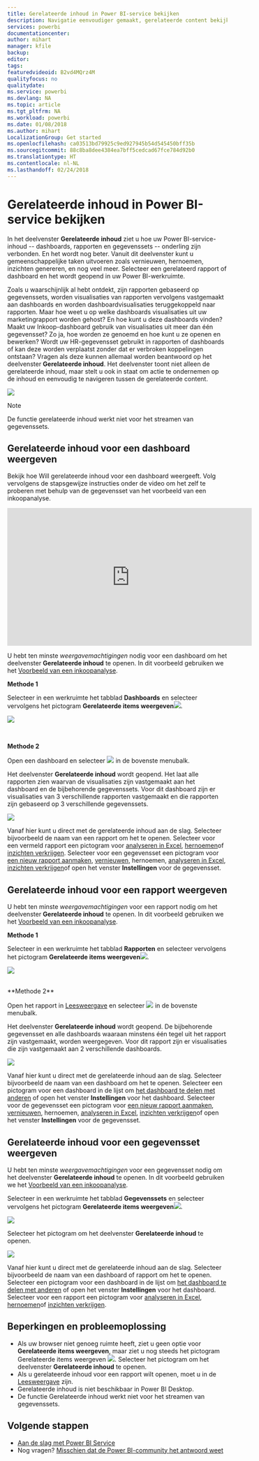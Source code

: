 ```yaml
---
title: Gerelateerde inhoud in Power BI-service bekijken
description: Navigatie eenvoudiger gemaakt, gerelateerde content bekijken in dashboards, rapporten en gegevenssets
services: powerbi
documentationcenter: 
author: mihart
manager: kfile
backup: 
editor: 
tags: 
featuredvideoid: B2vd4MQrz4M
qualityfocus: no
qualitydate: 
ms.service: powerbi
ms.devlang: NA
ms.topic: article
ms.tgt_pltfrm: NA
ms.workload: powerbi
ms.date: 01/08/2018
ms.author: mihart
LocalizationGroup: Get started
ms.openlocfilehash: ca03513bd79925c9ed927945b54d545450bff35b
ms.sourcegitcommit: 88c8ba8dee4384ea7bff5cedcad67fce784d92b0
ms.translationtype: HT
ms.contentlocale: nl-NL
ms.lasthandoff: 02/24/2018
---
```

# <a name="view-related-content-in-power-bi-service"></a>Gerelateerde inhoud in Power BI-service bekijken
In het deelvenster **Gerelateerde inhoud** ziet u hoe uw Power BI-service-inhoud -- dashboards, rapporten en gegevenssets -- onderling zijn verbonden.  En het wordt nog beter. Vanuit dit deelvenster kunt u gemeenschappelijke taken uitvoeren zoals vernieuwen, hernoemen, inzichten genereren, en nog veel meer. Selecteer een gerelateerd rapport of dashboard en het wordt geopend in uw Power BI-werkruimte.   

Zoals u waarschijnlijk al hebt ontdekt, zijn rapporten gebaseerd op gegevenssets, worden visualisaties van rapporten vervolgens vastgemaakt aan dashboards en worden dashboardvisualisaties teruggekoppeld naar rapporten. Maar hoe weet u op welke dashboards visualisaties uit uw marketingrapport worden gehost? En hoe kunt u deze dashboards vinden? Maakt uw Inkoop-dashboard gebruik van visualisaties uit meer dan één gegevensset? Zo ja, hoe worden ze genoemd en hoe kunt u ze openen en bewerken? Wordt uw HR-gegevensset gebruikt in rapporten of dashboards of kan deze worden verplaatst zonder dat er verbroken koppelingen ontstaan? Vragen als deze kunnen allemaal worden beantwoord op het deelvenster **Gerelateerde inhoud**.  Het deelvenster toont niet alleen de gerelateerde inhoud, maar stelt u ook in staat om actie te ondernemen op de inhoud en eenvoudig te navigeren tussen de gerelateerde content.

![](media/service-related-content/power-bi-view-related-dashboard-new.png)

> [!NOTE]
> De functie gerelateerde inhoud werkt niet voor het streamen van gegevenssets.
> 
> 

## <a name="view-related-content-for-a-dashboard"></a>Gerelateerde inhoud voor een dashboard weergeven
Bekijk hoe Will gerelateerde inhoud voor een dashboard weergeeft. Volg vervolgens de stapsgewijze instructies onder de video om het zelf te proberen met behulp van de gegevensset van het voorbeeld van een inkoopanalyse.

<iframe width="560" height="315" src="https://www.youtube.com/embed/B2vd4MQrz4M#t=3m05s" frameborder="0" allowfullscreen></iframe>


U hebt ten minste *weergavemachtigingen* nodig voor een dashboard om het deelvenster **Gerelateerde inhoud** te openen. In dit voorbeeld gebruiken we het [Voorbeeld van een inkoopanalyse](sample-procurement.md).

**Methode 1**

Selecteer in een werkruimte het tabblad **Dashboards** en selecteer vervolgens het pictogram **Gerelateerde items weergeven**![](media/service-related-content/power-bi-view-related-icon-new.png).

![](media/service-related-content/power-bi-view-related-dash-newer.png)

<br>

**Methode 2**

Open een dashboard en selecteer ![](media/service-related-content/power-bi-view-related-new.png) in de bovenste menubalk.

Het deelvenster **Gerelateerde inhoud** wordt geopend. Het laat alle rapporten zien waarvan de visualisaties zijn vastgemaakt aan het dashboard en de bijbehorende gegevenssets. Voor dit dashboard zijn er visualisaties van 3 verschillende rapporten vastgemaakt en die rapporten zijn gebaseerd op 3 verschillende gegevenssets.

![](media/service-related-content/power-bi-view-related-dashboard-new.png)

Vanaf hier kunt u direct met de gerelateerde inhoud aan de slag.  Selecteer bijvoorbeeld de naam van een rapport om het te openen.  Selecteer voor een vermeld rapport een pictogram voor [analyseren in Excel](service-analyze-in-excel.md), [hernoemen](service-rename.md)of [inzichten verkrijgen](service-insights.md). Selecteer voor een gegevensset een pictogram voor [een nieuw rapport aanmaken](service-report-create-new.md), [vernieuwen](refresh-data.md), hernoemen, [analyseren in Excel](service-analyze-in-excel.md), [inzichten verkrijgen](service-insights.md)of open het venster **Instellingen** voor de gegevensset.  

## <a name="view-related-content-for-a-report"></a>Gerelateerde inhoud voor een rapport weergeven
U hebt ten minste *weergavemachtigingen* voor een rapport nodig om het deelvenster **Gerelateerde inhoud** te openen. In dit voorbeeld gebruiken we het [Voorbeeld van een inkoopanalyse](sample-procurement.md).

**Methode 1**

Selecteer in een werkruimte het tabblad **Rapporten** en selecteer vervolgens het pictogram **Gerelateerde items weergeven**![](media/service-related-content/power-bi-view-related-icon-new.png).

![](media/service-related-content/power-bi-view-related-report-newer.png)

<br>
**Methode 2**

Open het rapport in [Leesweergave](service-reading-view-and-editing-view.md) en selecteer ![](media/service-related-content/power-bi-view-related-new.png) in de bovenste menubalk.

Het deelvenster **Gerelateerde inhoud** wordt geopend. De bijbehorende gegevensset en alle dashboards waaraan minstens één tegel uit het rapport zijn vastgemaakt, worden weergegeven. Voor dit rapport zijn er visualisaties die zijn vastgemaakt aan 2 verschillende dashboards.

![](media/service-related-content/power-bi-view-related-report.png)

Vanaf hier kunt u direct met de gerelateerde inhoud aan de slag.  Selecteer bijvoorbeeld de naam van een dashboard om het te openen.  Selecteer een pictogram voor een dashboard in de lijst om [het dashboard te delen met anderen](service-share-dashboards.md) of open het venster **Instellingen** voor het dashboard. Selecteer voor de gegevensset een pictogram voor [een nieuw rapport aanmaken](service-report-create-new.md), [vernieuwen](refresh-data.md), hernoemen, [analyseren in Excel](service-analyze-in-excel.md), [inzichten verkrijgen](service-insights.md)of open het venster **Instellingen** voor de gegevensset.  

## <a name="view-related-content-for-a-dataset"></a>Gerelateerde inhoud voor een gegevensset weergeven
U hebt ten minste *weergavemachtigingen* voor een gegevensset nodig om het deelvenster **Gerelateerde inhoud** te openen. In dit voorbeeld gebruiken we het [Voorbeeld van een inkoopanalyse](sample-procurement.md).

Selecteer in een werkruimte het tabblad **Gegevenssets** en selecteer vervolgens het pictogram **Gerelateerde items weergeven**![](media/service-related-content/power-bi-view-related-icon-new.png).

![](media/service-related-content/power-bi-view-related-dataset-newer.png)

Selecteer het pictogram om het deelvenster **Gerelateerde inhoud**  te openen.

![](media/service-related-content/power-bi-datasets.png)

Vanaf hier kunt u direct met de gerelateerde inhoud aan de slag.  Selecteer bijvoorbeeld de naam van een dashboard of rapport om het te openen.  Selecteer een pictogram voor een dashboard in de lijst om [het dashboard te delen met anderen](service-share-dashboards.md) of open het venster **Instellingen** voor het dashboard. Selecteer voor een rapport een pictogram voor [analyseren in Excel](service-analyze-in-excel.md), [hernoemen](service-rename.md)of [inzichten verkrijgen](service-insights.md).  

## <a name="limitations-and-troubleshooting"></a>Beperkingen en probleemoplossing
* Als uw browser niet genoeg ruimte heeft, ziet u geen optie voor **Gerelateerde items weergeven**, maar ziet u nog steeds het pictogram Gerelateerde items weergeven ![](media/service-related-content/power-bi-view-related-icon-new.png). Selecteer het pictogram om het deelvenster **Gerelateerde inhoud**  te openen.
* Als u gerelateerde inhoud voor een rapport wilt openen, moet u in de [Leesweergave](service-reading-view-and-editing-view.md) zijn.
* Gerelateerde inhoud is niet beschikbaar in Power BI Desktop.
* De functie Gerelateerde inhoud werkt niet voor het streamen van gegevenssets.

## <a name="next-steps"></a>Volgende stappen
* [Aan de slag met Power BI Service](service-get-started.md)
* Nog vragen? [Misschien dat de Power BI-community het antwoord weet](http://community.powerbi.com/)


